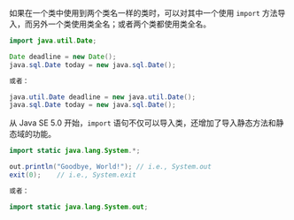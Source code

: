 如果在一个类中使用到两个类名一样的类时，可以对其中一个使用 `import` 方法导入，而另外一个类使用类全名；或者两个类都使用类全名。

```java
import java.util.Date;

Date deadline = new Date();
java.sql.Date today = new java.sql.Date();

或者：

java.util.Date deadline = new java.util.Date();
java.sql.Date today = new java.sql.Date();
```

从 Java SE 5.0 开始，`import` 语句不仅可以导入类，还增加了导入静态方法和静态域的功能。

```java
import static java.lang.System.*;

out.println("Goodbye, World!");	// i.e., System.out
exit(0);	// i.e., System.exit

或者：

import static java.lang.System.out;
```

